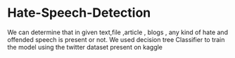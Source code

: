 # Hate-Speech-Detection
We can determine that in given text,file ,article , blogs , any kind of hate and offended speech is present or not. We used decision tree Classifier to train the model using the twitter dataset present on kaggle
